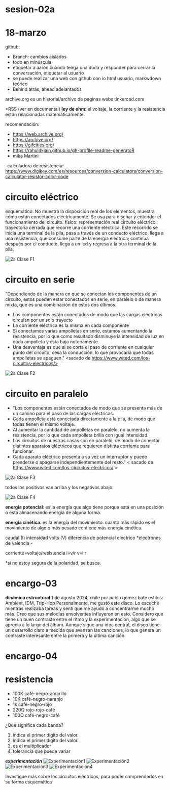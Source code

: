 # sesion-02a
# 18-marzo
github: 
- Branch: cambios aislados
- todo en minúscula
- etiquetar a aarón cuando tenga una duda y responder para cerrar la conversación, etiquetar al usuario
- se puede realizar una web con github con io html usuario, markwdown teórico
- Behind atrás, ahead adelantados

archive.org es un historial/archivo de paginas webs
tinkercad.com

*RSS (ver en documental)
**ley de ohm**: el voltaje, la corriente y la resistencia están relacionadas matemáticamente.

recomendación:
- https://web.archive.org/
- https://archive.org/
- https://gifcities.org/
- https://rahuldkjain.github.io/gh-profile-readme-generatoR
- mika Martini

-calculadora de resistencia: https://www.digikey.com/es/resources/conversion-calculators/conversion-calculator-resistor-color-code

# circuito eléctrico
esquemático: No muestra la disposición real de los elementos, muestra cómo están conectados eléctricamente. Se usa para diseñar y entender el funcionamiento del circuito.
físico: representación real
circuito eléctrico: trayectoria cerrada que recorre una corriente eléctrica. Este recorrido se inicia una terminal de la pila, pasa a través de un conducto eléctrico, llega a una resistencia, que consume parte de la energía eléctrica; continúa después por el conducto, llega a un led y regresa a la otra terminal de la pila. 

![2a Clase F1](https://github.com/user-attachments/assets/82c388ba-d7d6-40b4-b871-60f5c3ece5a8)


# circuito en serie
"Dependiendo de la manera en que se conectan los componentes de un circuito, estos pueden estar conectados en serie, en paralelo o de manera mixta, que es una combinación de estos dos últimos.

- Los componentes están conectados de modo que las cargas eléctricas circulan por un solo trayecto
- La corriente eléctrica es la misma en cada componente
- Si conectamos varias ampolletas en serie, estamos aumentando la resistencia, por lo que como resultado disminuye la intensidad de luz en cada ampolleta y ésta baja notoriamente.
- Una desventaja es que si se corta el paso de corriente en cualquier punto del circuito, cesa la conducción, lo que provocaría que todas ampolletas se apaguen." <sacado de https://www.wited.com/los-circuitos-electricos/>

![2a Clase F2](https://github.com/user-attachments/assets/4dcad165-10ef-4c45-ae77-e4653a023151)


# circuito en paralelo

- "Los componentes están conectados de modo que se presenta más de un camino para el paso de las cargas eléctricas.
- Cada ampolleta está conectada directamente a la pila, de modo que todas tienen el mismo voltaje.
- Al aumentar la cantidad de ampolletas en paralelo, no aumenta la resistencia, por lo que cada ampolleta brilla con igual intensidad.
- Los circuitos de nuestras casas son en paralelo, de modo de conectar distintos aparatos eléctricos que requieren distinta corriente para funcionar.
- Cada aparato eléctrico presenta a su vez un interruptor y puede prenderse o apagarse independientemente del resto."
< sacado de https://www.wited.com/los-circuitos-electricos/ >

![2a Clase F3](https://github.com/user-attachments/assets/84d74a4d-0686-4f7f-b20b-2a840588abc5)

todos los positivos van arriba y los negativos abajo

![2a Clase F4](https://github.com/user-attachments/assets/53b702cd-da25-435f-85fc-da7372de82ec)

**energía potencial**: es la energía que algo tiene porque está en una posición o está almacenando energía de alguna forma.

**energía cinética**: es la energía del movimiento. cuanto más rápido es el movimiento de algo o más pesado contiene más energía cinética.

caudal (I) intensidad
volts (V) diferencia de potencial eléctrico *electrones de valencia -

corriente=voltaje/resistencia
i=v/r
v=i:r

*si no estoy segura de la polaridad, se busca.

# encargo-03
**dinámica estructural**
1 de agosto 2024, chile
por pablo gómez bate
estilos: Ambient, IDM, Trip-Hop
Personalmente, me gustó este disco. Lo escuché mientras realizaba tareas y sentí que me ayudó a concentrarme mucho más. Creo que sus melodías envolventes influyeron en esto. Considero que tiene un buen contraste entre el ritmo y la experimentación, algo que se aprecia a lo largo del álbum. Aunque sigue una idea central, el disco tiene un desarrollo claro a medida que avanzan las canciones, lo que genera un contraste interesante entre la primera y la última canción.

# encargo-04
# resistencia 
- 100K café-negro-amarillo
- 10K café-negro-naranjo
- 1k café-negro-rojo
- 220Ω rojo-rojo-café
- 100Ω café-negro-café

¿Qué significa cada banda?
1. indica el primer dígito del valor.
2. indica el primer dígito del valor.
3. es el multiplicador 
4. tolerancia que puede variar

***experimentación*** 
![Experimentación1](https://github.com/user-attachments/assets/490cf8a6-edcc-448c-8b55-d53baca8ecf2)
![Experimentación2](https://github.com/user-attachments/assets/a34c265d-2b4a-4712-a9ec-dc9fd79edb29)
![Experimentación3](https://github.com/user-attachments/assets/99d0919c-ab92-4ecc-9494-d3500a11ad92)
![Experimentación4](https://github.com/user-attachments/assets/df87370c-8702-4d1a-8188-65c50bae975b)

Investigue más sobre los circuitos eléctricos, para poder comprenderlos en su forma esquemática 
